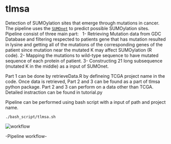 # tlmsa
Detection of SUMOylation sites that emerge through mutations in cancer. The pipeline uses the [`SUMOnet`](https://github.com/berkedilekoglu/SUMOnet) to predict possible SUMOylation sites.
&nbsp;
Pipeline consist of three main part: &nbsp;
1- Retrieving Mutation data from GDC Database and filtering respected to patients gene that has mutation resulted in lysine and getting all of the mutations of the corresponding genes of the patient since mutation near the mutated K may affect SUMOylation (R code).
2- Mapping the mutations to wild-type sequence to have mutated sequence of each protein of patient.
3- Constructing 21 long subsequence (mutated K in the middle) as a input of SUMOnet.

Part 1 can be done by retrieveData.R by defineing TCGA project name in the code. 
Once data is retrieved, Part 2 and 3 can be found as a part of tlmsa python package. Part 2 and 3 can perform on a data other than TCGA. Detailed instraction can be found in tutorial.py 

Pipeline can be performed using bash script with a input of path and project name.

```shell
./bash_script/tlmsa.sh
```


 ![workflow](https://user-images.githubusercontent.com/72014272/216789003-93ad3991-2f1f-44da-a028-f084efab50bc.jpg)

-Pipeline workflow-


